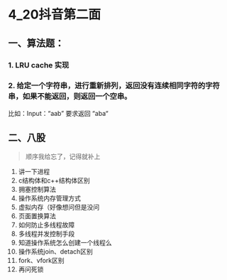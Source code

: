 # 4_20抖音第二面



## 一、算法题：

### 1. LRU cache 实现



### 2. 给定一个字符串，进行重新排列，返回没有连续相同字符的字符串，如果不能返回，则返回一个空串。

比如：Input：“aab” 要求返回 “aba“



## 二、八股

> 顺序我给忘了，记得就补上

1. 讲一下进程
2. c结构体和c++结构体区别
3. 拥塞控制算法
4. 操作系统内存管理方式
5. 虚拟内存（好像想问但是没问
6. 页面置换算法
7. 如何防止多线程故障
8. 多线程并发控制手段
9. 知道操作系统怎么创建一个线程么
10. 操作系统join、detach区别
11. fork、vfork区别
12. 再问死锁